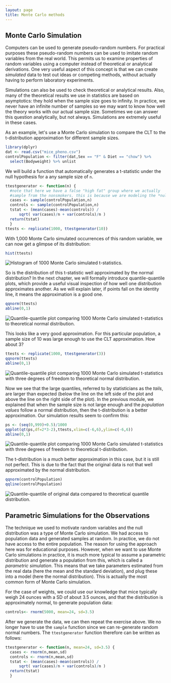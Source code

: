```yaml
---
layout: page
title: Monte Carlo methods
---
```







## Monte Carlo Simulation

Computers can be used to generate pseudo-random numbers. For practical purposes these pseudo-random numbers can be used to imitate random variables from the real world. This permits us to examine properties of random variables using a computer instead of theoretical or analytical derivations. One very useful aspect of this concept is that we can create *simulated* data to test out ideas or competing methods, without actually having to perform laboratory experiments.

Simulations can also be used to check theoretical or analytical results. Also, many of the theoretical results we use in statistics are based on asymptotics: they hold when the sample size goes to infinity. In practice, we never have an infinite number of samples so we may want to know how well the theory works with our actual sample size. Sometimes we can answer this question analytically, but not always. Simulations are extremely useful in these cases.

As an example, let's use a Monte Carlo simulation to compare the CLT to the t-distribution approximation for different sample sizes.




```r
library(dplyr)
dat <- read.csv("mice_pheno.csv")
controlPopulation <- filter(dat,Sex == "F" & Diet == "chow") %>%  
  select(Bodyweight) %>% unlist
```

We will build a function that automatically generates a t-statistic under the null hypothesis for a any sample size of `n`.


```r
ttestgenerator <- function(n) {
  #note that here we have a false "high fat" group where we actually
  #sample from the nonsmokers. this is because we are modeling the *null*
  cases <- sample(controlPopulation,n)
  controls <- sample(controlPopulation,n)
  tstat <- (mean(cases)-mean(controls)) / 
      sqrt( var(cases)/n + var(controls)/n ) 
  return(tstat)
  }
ttests <- replicate(1000, ttestgenerator(10))
```

With 1,000 Monte Carlo simulated occurrences of this random variable, we can now get a glimpse of its distribution:


```r
hist(ttests)
```

![Histogram of 1000 Monte Carlo simulated t-statistics.](figure/monte_carlo-ttest_hist-1.png) 

So is the distribution of this t-statistic well approximated by the
normal distribution? In the next chapter, we will formally introduce
quantile-quantile plots, which provide a useful visual inspection of
how well one distribution approximates another. As we will explain
later, if points fall on the identity line, it means the approximation
is a good one. 


```r
qqnorm(ttests)
abline(0,1)
```

![Quantile-quantile plot comparing 1000 Monte Carlo simulated t-statistics to theoretical normal distribution.](figure/monte_carlo-ttest_qqplot-1.png) 

This looks like a very good approximation. For this particular population, a sample size of 10 was large enough to use the CLT approximation. How about 3? 


```r
ttests <- replicate(1000, ttestgenerator(3))
qqnorm(ttests)
abline(0,1)
```

![Quantile-quantile plot comparing 1000 Monte Carlo simulated t-statistics with three degrees of freedom to theoretical normal distribution.](figure/monte_carlo-ttest_df3_qqplot-1.png) 

Now we see that the large quantiles, referred to by statisticians as
the _tails_, are larger than expected (below the line on the left side
of the plot and above the line on the right side of the plot).  In the
previous module, we explained that when the sample size is not large
enough and the *population values* follow a normal distribution, then
the t-distribution is a better approximation. Our simulation results
seem to confirm this:


```r
ps <- (seq(0,999)+0.5)/1000
qqplot(qt(ps,df=2*3-2),ttests,xlim=c(-6,6),ylim=c(-6,6))
abline(0,1)
```

![Quantile-quantile plot comparing 1000 Monte Carlo simulated t-statistics with three degrees of freedom to theoretical t-distribution.](figure/monte_carlo-ttest_v_tdist_qqplot-1.png) 

The t-distribution is a much better approximation in this case, but it is still not perfect. This is due to the fact that the original data is not that well approximated by the normal distribution.


```r
qqnorm(controlPopulation)
qqline(controlPopulation)
```

![Quantile-quantile of original data compared to theoretical quantile distribution.](figure/monte_carlo-dat_qqplot-1.png) 

## Parametric Simulations for the Observations

The technique we used to motivate random variables and the null
distribution was a type of Monte Carlo simulation. We had access to
population data and generated samples at random. In practice, we do
not have access to the entire population. The reason for using the
approach here was for educational purposes. However, when we want to
use Monte Carlo simulations in practice, it is much more typical to
assume a parametric distribution and generate a population from
this, which is called a _parametric simulation_. This means that we take
parameters estimated from the real data (here the mean and the standard
deviation), and plug these into a model (here the normal
distribution).  This is actually the most common form of Monte Carlo
simulation. 

For the case of weights, we could use our knowledge that mice typically weigh 24 ounces with a SD of about 3.5 ounces, and that the distribution is approximately normal, to generate population data:



```r
controls<- rnorm(5000, mean=24, sd=3.5) 
```

After we generate the data, we can then repeat the exercise above. We no longer have to use the `sample` function since we can re-generate random normal numbers. The `ttestgenerator` function therefore can be written as follows: 


```r
ttestgenerator <- function(n, mean=24, sd=3.5) {
  cases <- rnorm(n,mean,sd)
  controls <- rnorm(n,mean,sd)
  tstat <- (mean(cases)-mean(controls)) / 
      sqrt( var(cases)/n + var(controls)/n ) 
  return(tstat)
  }
```
